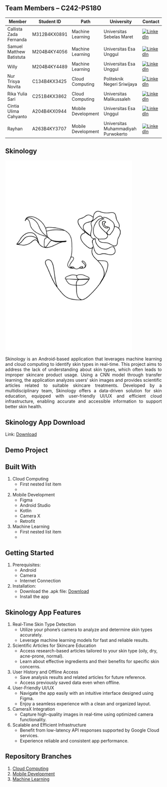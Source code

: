 ## Team Members – C242-PS180
| Member                             | Student ID        | Path                 | University                                  | Contact                              |
|------------------------------------|-------------------|----------------------|---------------------------------------------|--------------------------------------------|
| Callista Zada Fernanda             | M312B4KX0891      | Machine Learning     | Universitas Sebelas Maret                   | [![LinkedIn](https://img.shields.io/badge/LinkedIn-%230077B5.svg?logo=linkedin&logoColor=white)](http://www.linkedin.com/in/callistazf)      |
| Samuel Matthew Batistuta           | M204B4KY4056      | Machine Learning     | Universitas Esa Unggul                      | [![LinkedIn](https://img.shields.io/badge/LinkedIn-%230077B5.svg?logo=linkedin&logoColor=white)](https://www.linkedin.com/in/samuel-matthew-batistuta-2011b5295/)   |
| Willy                              | M204B4KY4489      | Machine Learning     | Universitas Esa Unggul                      | [![LinkedIn](https://img.shields.io/badge/LinkedIn-%230077B5.svg?logo=linkedin&logoColor=white)](https://www.linkedin.com/in/willy-ho-0059832a5?utm_source=share&utm_campaign=share_via&utm_content=profile&utm_medium=android_app )          |
| Nur Trisya Novita                  | C134B4KX3425      | Cloud Computing      | Politeknik Negeri Sriwijaya                 | [![LinkedIn](https://img.shields.io/badge/LinkedIn-%230077B5.svg?logo=linkedin&logoColor=white)](https://www.linkedin.com/in/nur-trisya-n-a41441322 )          |
| Rika Yulia Sari                    | C251B4KX3862      | Cloud Computing      | Universitas Malikussaleh                    | [![LinkedIn](https://img.shields.io/badge/LinkedIn-%230077B5.svg?logo=linkedin&logoColor=white)](https://www.linkedin.com/in/rika-yulia-sari-578954293?utm_source=share&utm_campaign=share_via&utm_content=profile&utm_medium=android_app )       |
| Cintia Ulima Cahyanto              |  A204B4KX0944     | Mobile Development   | Universitas Esa Unggul                      | [![LinkedIn](https://img.shields.io/badge/LinkedIn-%230077B5.svg?logo=linkedin&logoColor=white)](https://www.linkedin.com/in/cintia-ulima-2874591a7 )        |
  | Rayhan                           | A263B4KY3707      | Mobile Development   | Universitas Muhammadiyah Purwokerto         | [![LinkedIn](https://img.shields.io/badge/LinkedIn-%230077B5.svg?logo=linkedin&logoColor=white)](https://www.linkedin.com/in/rayhan-ray-022933244/)                 

## Skinology
![Skinology](https://github.com/rayhan204/Skinology/blob/main/Logo_Skinology.jpeg)
<p align="justify"> Skinology is an Android-based application that leverages machine learning and cloud computing to identify skin types in real-time. This project aims to address the lack of understanding about skin types, which often leads to improper skincare product usage. Using a CNN model through transfer learning, the application analyzes users' skin images and provides scientific articles related to suitable skincare treatments. Developed by a multidisciplinary team, Skinology offers a data-driven solution for skin education, equipped with user-friendly UI/UX and efficient cloud infrastructure, enabling accurate and accessible information to support better skin health.</p>

## Skinology App Download
Link: [Download](https://drive.google.com/file/d/1KvWXFyeRwZDlOGOM7o1ewIrz8I5JX-Zf/view?usp=sharing)

## Demo Project

## Built With
1. Cloud Computing
   - First nested list item
   - 
3. Mobile Development
   - Figma
   - Android Studio
   - Kotlin
   - Camera X
   - Retrofit
5. Machine Learning
   - First nested list item
   - 

## Getting Started
1. Prerequisites:
   - Android
   - Camera
   - Internet Connection
2. Installation:
   - Download the .apk file: [Download](https://drive.google.com/file/d/1KvWXFyeRwZDlOGOM7o1ewIrz8I5JX-Zf/view?usp=sharing)
   - Install the app
   
## Skinology App Features
1. Real-Time Skin Type Detection
   - Utilize your phone’s camera to analyze and determine skin types accurately.
   - Leverage machine learning models for fast and reliable results.
2. Scientific Articles for Skincare Education
   - Access research-based articles tailored to your skin type (oily, dry, acne-prone, normal).
   - Learn about effective ingredients and their benefits for specific skin concerns.
3. User History and Offline Access
   - Save analysis results and related articles for future reference.
   - Access previously saved data even when offline.
4. User-Friendly UI/UX
   - Navigate the app easily with an intuitive interface designed using Figma.
   - Enjoy a seamless experience with a clean and organized layout.
5. CameraX Integration
   - Capture high-quality images in real-time using optimized camera functionality.
6. Scalable and Efficient Infrastructure
   - Benefit from low-latency API responses supported by Google Cloud services.
   - Experience reliable and consistent app performance.
     
## Repository Branches
1. [Cloud Computing](https://github.com/rayhan204/Skinology/tree/Cloud-Computing)
2. [Mobile Development](https://github.com/rayhan204/Skinology/tree/Mobile-Development)
3. [Machine Learning](https://github.com/rayhan204/Skinology/tree/Machine-Learning)
